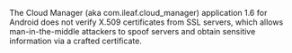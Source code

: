 The Cloud Manager (aka com.ileaf.cloud_manager) application 1.6 for Android does not verify X.509 certificates from SSL servers, which allows man-in-the-middle attackers to spoof servers and obtain sensitive information via a crafted certificate.
